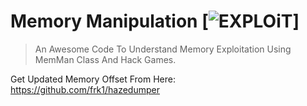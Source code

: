 # Memory Manipulation [![EXPLOiT](https://cdn.rawgit.com/sindresorhus/awesome/d7305f38d29fed78fa85652e3a63e154dd8e8829/media/badge.svg)]
> An Awesome Code To Understand Memory Exploitation Using MemMan Class And Hack Games.

Get Updated Memory Offset From Here: https://github.com/frk1/hazedumper

